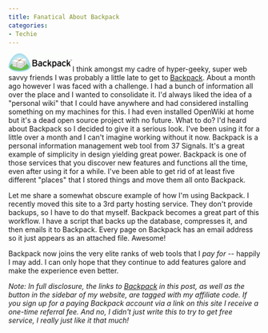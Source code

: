 ```yaml
---
title: Fanatical About Backpack
categories:
- Techie
---
```


[![backpack_logo-small-742950.gif](/assets/posts/2007/backpack_logo-small-742950.thumbnail.gif.gif?format=original)](http://backpackit.com/?referrer=BP9FLFJ)I think amongst my cadre of hyper-geeky, super web savvy friends I was probably a little late to get to [Backpack](http://backpackit.com/?referrer=BP9FLFJ). About a month ago however I was faced with a challenge. I had a bunch of information all over the place and I wanted to consolidate it. I'd always liked the idea of a "personal wiki" that I could have anywhere and had considered installing something on my machines for this. I had even installed OpenWiki at home but it's a dead open source project with no future. What to do? I'd heard about Backpack so I decided to give it a serious look. I've been using it for a little over a month and I can't imagine working without it now.
Backpack is a personal information management web tool from 37 Signals. It's a great example of simplicity in design yielding great power. Backpack is one of those services that you discover new features and functions all the time, even after using it for a while. I've been able to get rid of at least five different "places" that I stored things and move them all onto Backpack.

Let me share a somewhat obscure example of how I'm using Backpack. I recently moved this site to a 3rd party hosting service. They don't provide backups, so I have to do that myself. Backpack becomes a great part of this workflow. I have a script that backs up the database, compresses it, and then emails it to Backpack. Every page on Backpack has an email address so it just appears as an attached file. Awesome!

Backpack now joins the very elite ranks of web tools that I _pay for_ -- happily I may add. I can only hope that they continue to add features galore and make the experience even better.

_Note: In full disclosure, the links to [Backpack](http://backpackit.com/?referrer=BP9FLFJ) in this post, as well as the button in the sidebar of my website, are tagged with my affiliate code. If you sign up for a paying Backpack account via a link on this site I receive a one-time referral fee. And no, I didn't just write this to try to get free service, I really just like it that much!_
